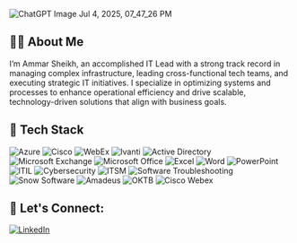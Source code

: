 ![ChatGPT Image Jul 4, 2025, 07_47_26 PM](https://github.com/user-attachments/assets/ad23e3cc-4d3c-45a0-a92c-29bfe2d2bffc)

## 👩‍💻 About Me

I’m Ammar Sheikh, an accomplished IT Lead with a strong track record in managing complex infrastructure, leading cross-functional tech teams, and executing strategic IT initiatives. I specialize in optimizing systems and processes to enhance operational efficiency and drive scalable, technology-driven solutions that align with business goals.

## 🚀 Tech Stack

![Azure](https://img.shields.io/badge/Microsoft%20Azure-0078D4?style=for-the-badge&logo=microsoftazure&logoColor=white)
![Cisco](https://img.shields.io/badge/Cisco%20Systems-1BA0D7?style=for-the-badge&logo=cisco&logoColor=white)
![WebEx](https://img.shields.io/badge/WebEx-0682C9?style=for-the-badge&logo=webex&logoColor=white)
![Ivanti](https://img.shields.io/badge/Ivanti-CE2029?style=for-the-badge&logoColor=white)
![Active Directory](https://img.shields.io/badge/Active%20Directory-0078D4?style=for-the-badge&logo=microsoft&logoColor=white)
![Microsoft Exchange](https://img.shields.io/badge/Microsoft%20Exchange-0078D4?style=for-the-badge&logo=microsoftoutlook&logoColor=white)
![Microsoft Office](https://img.shields.io/badge/Microsoft%20Office-D83B01?style=for-the-badge&logo=microsoftoffice&logoColor=white)
![Excel](https://img.shields.io/badge/Excel-217346?style=for-the-badge&logo=microsoftexcel&logoColor=white)
![Word](https://img.shields.io/badge/Word-2B579A?style=for-the-badge&logo=microsoftword&logoColor=white)
![PowerPoint](https://img.shields.io/badge/PowerPoint-B7472A?style=for-the-badge&logo=microsoftpowerpoint&logoColor=white)
![ITIL](https://img.shields.io/badge/ITIL-51284F?style=for-the-badge&logoColor=white)
![Cybersecurity](https://img.shields.io/badge/Cybersecurity-000000?style=for-the-badge&logo=cybersecurity&logoColor=white)
![ITSM](https://img.shields.io/badge/IT%20Service%20Management-005A9C?style=for-the-badge&logo=windows&logoColor=white)
![Software Troubleshooting](https://img.shields.io/badge/Software%20Troubleshooting-007ACC?style=for-the-badge&logo=visualstudio&logoColor=white)
![Snow Software](https://img.shields.io/badge/Snow%20Software-002D72?style=for-the-badge&logo=snowflake&logoColor=white)
![Amadeus](https://img.shields.io/badge/Amadeus-0056A2?style=for-the-badge&logo=amadeus&logoColor=white)
![OKTB](https://img.shields.io/badge/OKTB-Tech-blue?style=for-the-badge)
![Cisco Webex](https://img.shields.io/badge/Cisco%20Webex-2E9FFF?style=for-the-badge&logo=cisco&logoColor=white)

## 🔗 Let's Connect:

[![LinkedIn](https://img.shields.io/badge/LinkedIn-Ammar%20Sheikh-0077B5?style=for-the-badge&logo=linkedin&logoColor=white)](https://www.linkedin.com/in/ammar-sheikh-170bb789/)
